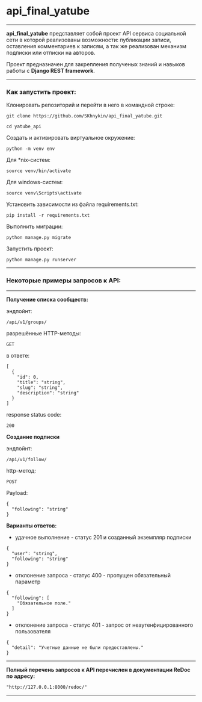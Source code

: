 # api_final_yatube
***

**api_final_yatube** представляет собой проект API сервиса социальной сети в которой реализованы возможности:
публикации записи, оставления комментариев к записям, а так же реализован механизм подписки или отписки на авторов.

Проект предназначен для закрепления полученых знаний и навыков работы с **Django REST framework**.

***

### Как запустить проект:

Клонировать репозиторий и перейти в него в командной строке:

```
git clone https://github.com/SKhnykin/api_final_yatube.git
```

```
cd yatube_api
```

Cоздать и активировать виртуальное окружение:

```
python -m venv env
```

Для *nix-систем:

```
source venv/bin/activate
```

Для windows-систем:

``` 
source venv\Scripts\activate
```

Установить зависимости из файла requirements.txt:

```
pip install -r requirements.txt
```

Выполнить миграции:

```
python manage.py migrate
```

Запустить проект:

```
python manage.py runserver
```

***
### Некоторые примеры запросов к API:
***

**Получение списка сообществ:**

эндпойнт:

```
/api/v1/groups/
```

разрешённые HTTP-методы:

```
GET
```

в ответе:

```
[
  {
    "id": 0,
    "title": "string",
    "slug": "string",
    "description": "string"
  }
]
```

response status code:

```
200
```


**Создание подписки**

эндпойнт:

```
/api/v1/follow/
```

http-метод:

```
POST
```

Payload:

```
{
  "following": "string"
}
```

**Варианты ответов:**
* удачное выполнение - статус 201 и созданный экземпляр подписки

```
{
  "user": "string",
  "following": "string"
}
```

* отклонение запроса - статус 400 - пропущен обязательный параметр

```
{
  "following": [
    "Обязательное поле."
  ]
}
```

* отклонение запроса - статус 401 - запрос от неаутенфицированного пользователя

```
{
  "detail": "Учетные данные не были предоставлены."
}
```

***
**Полный перечень запросов к API перечислен в документации ReDoc по адресу:**

```
"http://127.0.0.1:8000/redoc/"
```
***
